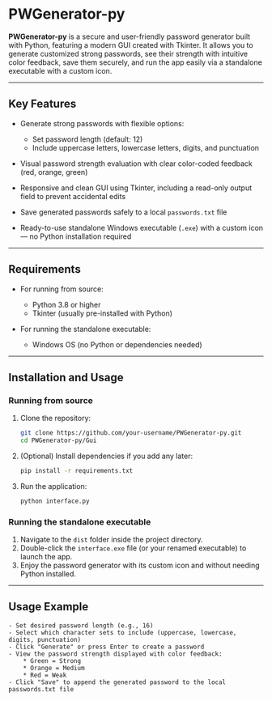 # PWGenerator-py

**PWGenerator-py** is a secure and user-friendly password generator built with Python, featuring a modern GUI created with Tkinter.
It allows you to generate customized strong passwords, see their strength with intuitive color feedback, save them securely, and run the app easily via a standalone executable with a custom icon.

---

## Key Features

* Generate strong passwords with flexible options:

  * Set password length (default: 12)
  * Include uppercase letters, lowercase letters, digits, and punctuation
* Visual password strength evaluation with clear color-coded feedback (red, orange, green)
* Responsive and clean GUI using Tkinter, including a read-only output field to prevent accidental edits
* Save generated passwords safely to a local `passwords.txt` file
* Ready-to-use standalone Windows executable (`.exe`) with a custom icon — no Python installation required

---

## Requirements

* For running from source:

  * Python 3.8 or higher
  * Tkinter (usually pre-installed with Python)
* For running the standalone executable:

  * Windows OS (no Python or dependencies needed)

---

## Installation and Usage

### Running from source

1. Clone the repository:

   ```bash
   git clone https://github.com/your-username/PWGenerator-py.git
   cd PWGenerator-py/Gui
   ```

2. (Optional) Install dependencies if you add any later:

   ```bash
   pip install -r requirements.txt
   ```

3. Run the application:

   ```bash
   python interface.py
   ```

### Running the standalone executable

1. Navigate to the `dist` folder inside the project directory.
2. Double-click the `interface.exe` file (or your renamed executable) to launch the app.
3. Enjoy the password generator with its custom icon and without needing Python installed.

---

## Usage Example

```plaintext
- Set desired password length (e.g., 16)
- Select which character sets to include (uppercase, lowercase, digits, punctuation)
- Click "Generate" or press Enter to create a password
- View the password strength displayed with color feedback:
    * Green = Strong
    * Orange = Medium
    * Red = Weak
- Click "Save" to append the generated password to the local passwords.txt file
```










